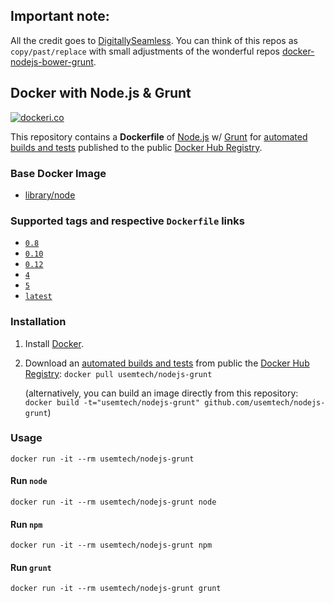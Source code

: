 ## Important note:

All the credit goes to [DigitallySeamless](https://github.com/DigitallySeamless). You can think of 
this repos as `copy/past/replace` with small adjustments of the wonderful repos 
[docker-nodejs-bower-grunt](https://github.com/DigitallySeamless/docker-nodejs-bower-grunt).

## Docker with Node.js & Grunt
[![dockeri.co](http://dockeri.co/image/usemtech/nodejs-grunt)](https://hub.docker.com/r/usemtech/nodejs-grunt/)

This repository contains a **Dockerfile** of [Node.js](http://nodejs.org/) w/ [Grunt](https://gruntjs.com/) for 
[automated builds and tests](https://hub.docker.com/r/usemtech/nodejs-grunt/) published to the public 
[Docker Hub Registry](https://hub.docker.com/).

### Base Docker Image

* [library/node](https://hub.docker.com/r/library/node/)

### Supported tags and respective `Dockerfile` links
* [`0.8`](https://github.com/Usemtech/docker-nodejs-grunt/blob/v0.8/Dockerfile)
* [`0.10`](https://github.com/Usemtech/docker-nodejs-grunt/blob/v0.10/Dockerfile)
* [`0.12`](https://github.com/Usemtech/docker-nodejs-grunt/blob/v0.12/Dockerfile)
* [`4`](https://github.com/Usemtech/docker-nodejs-grunt/blob/v4/Dockerfile)
* [`5`](https://github.com/Usemtech/docker-nodejs-grunt/blob/v5/Dockerfile)
* [`latest`](https://github.com/Usemtech/docker-nodejs-grunt/blob/master/Dockerfile)

### Installation

1. Install [Docker](https://www.docker.com/).

2. Download an [automated builds and tests](https://hub.docker.com/r/usemtech/nodejs-grunt/) from public the [Docker Hub Registry](https://hub.docker.com/): `docker pull usemtech/nodejs-grunt`

   (alternatively, you can build an image directly from this repository: `docker build -t="usemtech/nodejs-grunt" github.com/usemtech/nodejs-grunt`)


### Usage

    docker run -it --rm usemtech/nodejs-grunt

#### Run `node`

    docker run -it --rm usemtech/nodejs-grunt node

#### Run `npm`

    docker run -it --rm usemtech/nodejs-grunt npm

#### Run `grunt`

    docker run -it --rm usemtech/nodejs-grunt grunt

